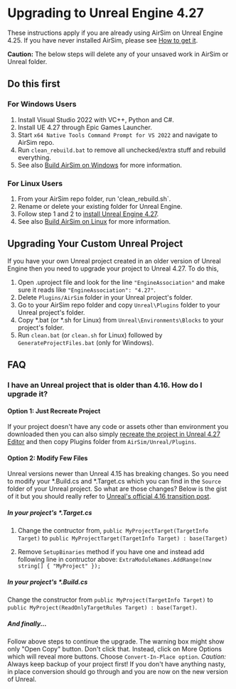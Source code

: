 # Upgrading to Unreal Engine 4.27

These instructions apply if you are already using AirSim on Unreal Engine 4.25. If you have never installed AirSim, please see [How to get it](https://github.com/microsoft/airsim#how-to-get-it).

**Caution:** The below steps will delete any of your unsaved work in AirSim or Unreal folder.

## Do this first

### For Windows Users
1. Install Visual Studio 2022 with VC++, Python and C#.
2. Install UE 4.27 through Epic Games Launcher.
3. Start `x64 Native Tools Command Prompt for VS 2022` and navigate to AirSim repo.
4. Run `clean_rebuild.bat` to remove all unchecked/extra stuff and rebuild everything.
5. See also [Build AirSim on Windows](build_windows.md) for more information.

### For Linux Users
1. From your AirSim repo folder, run 'clean_rebuild.sh`.
2. Rename or delete your existing folder for Unreal Engine.
3. Follow step 1 and 2 to [install Unreal Engine 4.27](build_linux.md).
4. See also [Build AirSim on Linux](build_linux.md) for more information.

## Upgrading Your Custom Unreal Project
If you have your own Unreal project created in an older version of Unreal Engine then you need to upgrade your project to Unreal 4.27. To do this,

1. Open .uproject file and look for the line `"EngineAssociation"` and make sure it reads like `"EngineAssociation": "4.27"`.
2. Delete `Plugins/AirSim` folder in your Unreal project's folder.
3. Go to your AirSim repo folder and copy `Unreal\Plugins` folder to your Unreal project's folder.
4. Copy *.bat (or *.sh for Linux) from `Unreal\Environments\Blocks` to your project's folder.
5. Run `clean.bat` (or `clean.sh` for Linux) followed by `GenerateProjectFiles.bat` (only for Windows).

## FAQ

### I have an Unreal project that is older than 4.16. How do I upgrade it?

#### Option 1: Just Recreate Project
If your project doesn't have any code or assets other than environment you downloaded then you can also simply [recreate the project in Unreal 4.27 Editor](unreal_custenv.md) and then copy Plugins folder from `AirSim/Unreal/Plugins`.

#### Option 2: Modify Few Files
Unreal versions newer than Unreal 4.15 has breaking changes. So you need to modify your *.Build.cs and *.Target.cs which you can find in the `Source` folder of your Unreal project. So what are those changes? Below is the gist of it but you should really refer to [Unreal's official 4.16 transition post](https://forums.unrealengine.com/showthread.php?145757-C-4-16-Transition-Guide).

##### In your project's *.Target.cs
1. Change the contructor from, `public MyProjectTarget(TargetInfo Target)` to `public MyProjectTarget(TargetInfo Target) : base(Target)`

2. Remove `SetupBinaries` method if you have one and instead add following line in contructor above: `ExtraModuleNames.AddRange(new string[] { "MyProject" });`

##### In your project's *.Build.cs
Change the constructor from `public MyProject(TargetInfo Target)` to `public MyProject(ReadOnlyTargetRules Target) : base(Target)`.

##### And finally...
Follow above steps to continue the upgrade. The warning box might show only "Open Copy" button. Don't click that. Instead, click on More Options which will reveal more buttons. Choose `Convert-In-Place option`. *Caution:* Always keep backup of your project first! If you don't have anything nasty, in place conversion should go through and you are now on the new version of Unreal.
